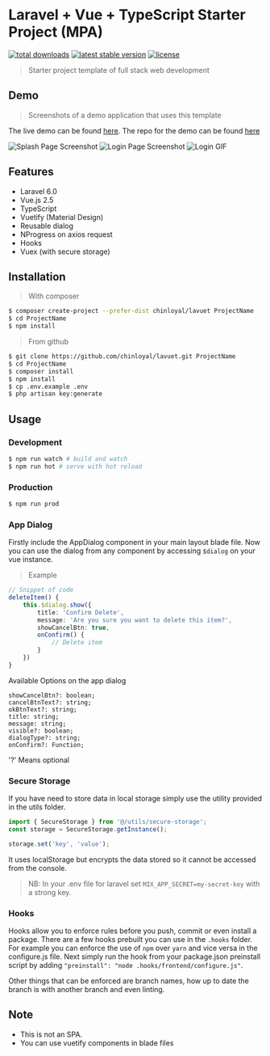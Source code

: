 # Laravel + Vue + TypeScript Starter Project (MPA)

[![total downloads](https://poser.pugx.org/chinloyal/lavuet/d/total.svg)](https://packagist.org/packages/chinloyal/lavuet)
[![latest stable version](https://poser.pugx.org/chinloyal/lavuet/v/stable.svg)](https://packagist.org/packages/chinloyal/lavuet)
[![license](https://poser.pugx.org/chinloyal/lavuet/license.svg)](https://packagist.org/packages/chinloyal/lavuet)

> Starter project template of full stack web development

## Demo

> Screenshots of a demo application that uses this template

The live demo can be found [here](http://addb-bakery.herokuapp.com).
The repo for the demo can be found [here](https://github.com/chinloyal/addb-bakery)

![Splash Page Screenshot](https://i.imgur.com/NLvWg5Y.png)
![Login Page Screenshot](https://i.imgur.com/o24XaE4.png)
![Login GIF](https://i.imgur.com/zARWtD4.png)

## Features

-   Laravel 6.0
-   Vue.js 2.5
-   TypeScript
-   Vuetify (Material Design)
-   Reusable dialog
-   NProgress on axios request
-   Hooks
-   Vuex (with secure storage)

## Installation

> With composer

```bash
$ composer create-project --prefer-dist chinloyal/lavuet ProjectName
$ cd ProjectName
$ npm install
```

> From github

```bash
$ git clone https://github.com/chinloyal/lavuet.git ProjectName
$ cd ProjectName
$ composer install
$ npm install
$ cp .env.example .env
$ php artisan key:generate
```

## Usage

### Development

```bash
$ npm run watch # build and watch
$ npm run hot # serve with hot reload
```

### Production

```bash
$ npm run prod
```

### App Dialog

Firstly include the AppDialog component in your main layout blade file.
Now you can use the dialog from any component by accessing `$dialog` on your vue instance.

> Example

```ts
// Snippet of code
deleteItem() {
    this.$dialog.show({
        title: 'Confirm Delete',
        message: 'Are you sure you want to delete this item?',
        showCancelBtn: true,
        onConfirm() {
            // Delete item
        }
    })
}
```

Available Options on the app dialog

```
showCancelBtn?: boolean;
cancelBtnText?: string;
okBtnText?: string;
title: string;
message: string;
visible?: boolean;
dialogType?: string;
onConfirm?: Function;
```

'?' Means optional

### Secure Storage

If you have need to store data in local storage simply use the utility provided in the utils folder.

```ts
import { SecureStorage } from '@/utils/secure-storage';
const storage = SecureStorage.getInstance();

storage.set('key', 'value');
```

It uses localStorage but encrypts the data stored so it cannot be accessed from the console.

> NB: In your .env file for laravel set `MIX_APP_SECRET=my-secret-key` with a strong key.

### Hooks

Hooks allow you to enforce rules before you push, commit or even install a package.
There are a few hooks prebuilt you can use in the `.hooks` folder. For example you can enforce the use of `npm` over `yarn` and vice versa in the configure.js file. Next simply run the hook from your package.json preinstall script by adding `"preinstall": "node .hooks/frontend/configure.js"`.

Other things that can be enforced are branch names, how up to date the branch is with another branch and even linting.

## Note

-   This is not an SPA.
-   You can use vuetify components in blade files
